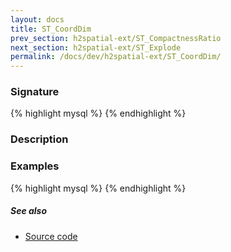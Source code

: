 ```yaml
---
layout: docs
title: ST_CoordDim
prev_section: h2spatial-ext/ST_CompactnessRatio
next_section: h2spatial-ext/ST_Explode
permalink: /docs/dev/h2spatial-ext/ST_CoordDim/
---
```

 
### Signature

{% highlight mysql %}
{% endhighlight %}

### Description


### Examples

{% highlight mysql %}
{% endhighlight %}

##### See also

* [Source code](https://github.com/irstv/H2GIS/blob/master/h2spatial-ext/src/main/java/org/h2gis/h2spatialext/function/spatial/properties/ST_CoordDim.java)
